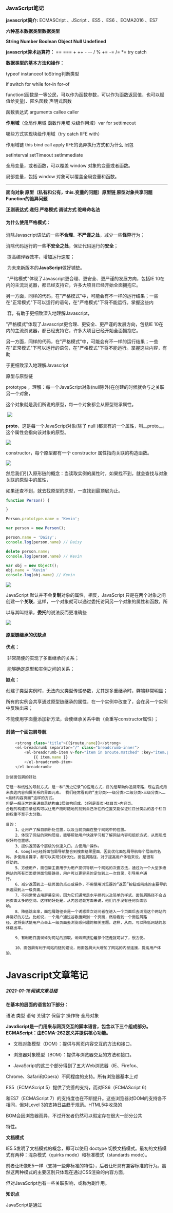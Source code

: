 ### JavaScript笔记

**javascript简介:**   ECMASCript 、JScript 、ES5 、ES6 、ECMA2016 、ES7

**六种基本数据类型数据类型**

**String   Number   Boolean   Object   Null   Undefined**

**javascript算术运算符：** ==   ===   +   ++   -   --   /   %   +=   -=   /=   *=   try catch

**数据类型的基本方法和操作：**

typeof   instanceof   toString判断类型

if   switch   for   while   for-in   for-of



function(函数是一等公民，可以作为函数参数，可以作为函数返回值，也可以赋值给变量)、匿名函数  声明式函数      

函数表达式  arguments  callee  caller

**作用域**（全局作用域  函数作用域  块级作用域）var   for  settimeout  

哪些方式实现块级作用域（try catch IIFE with）

作用域链  this   bind   call   apply   IIFE的诡异执行方式和为什么   闭包

setInterval   setTimeout   setImmediate



全局变量，或者函数，可以覆盖 window 对象的变量或者函数。

局部变量，包括 window 对象可以覆盖全局变量和函数。



------

**面向对象   原型（私有和公有，this.变量的问题）原型链   原型对象共享问题  Function的诡异问题**

**正则表达式  递归   严格模式   调试方式   驼峰命名法**



#### 	为什么使用严格模式：

​				消除Javascript语法的一些**不合理**、**不严谨之处**，减少一些**怪异**行为；

​				消除代码运行的一些**不安全之处**，保证代码运行的**安全**；

​				提高编译器效率，增加运行速度；

​				为未来新版本的**JavaScript**做好铺垫。

​				"严格模式"体现了Javascript更合理、更安全、更严谨的发展方向，包括IE 10在内的主流浏览器，都已经支持它，许多大项目已经开始全面拥抱它。

​				另一方面，同样的代码，在"严格模式"中，可能会有不一样的运行结果；一些在"正常模式"下可以运行的语句，在"严格模式"下将不能运行。掌握这些内

​				容，有助于更细致深入地理解Javascript，



"严格模式"体现了Javascript更合理、更安全、更严谨的发展方向，包括IE 10在内的主流浏览器，都已经支持它，许多大项目已经开始全面拥抱它。

另一方面，同样的代码，在"严格模式"中，可能会有不一样的运行结果；一些在"正常模式"下可以运行的语句，在"严格模式"下将不能运行。掌握这些内容，有助

于更细致深入地理解Javascript



原型与原型链

prototype ，理解：每一个JavaScript对象(null除外)在创建的时候就会与之关联另一个对象，

这个对象就是我们所说的原型，每一个对象都会从原型继承属性。

​	![](C:\Users\Moon\Desktop\原型\1490251-48851bf37a08259d.webp)

__proto__，这是每一个JavaScript对象(除了 null )都具有的一个属性，叫__proto__，这个属性会指向该对象的原型。

![](C:\Users\Moon\Desktop\原型\1490251-e7476a8697e97aab.webp)

constructor，每个原型都有一个 constructor 属性指向关联的构造函数。

![](C:\Users\Moon\Desktop\原型\1490251-0cac772635e8a128.webp)

然后我们引入原形链的概念：当读取实例的属性时，如果找不到，就会查找与对象关联的原型中的属性，

如果还查不到，就去找原型的原型，一直找到最顶层为止。

```javascript
function Person() {

}

Person.prototype.name = 'Kevin';

var person = new Person();

person.name = 'Daisy';
console.log(person.name) // Daisy

delete person.name;
console.log(person.name) // Kevin

var obj = new Object();
obj.name = 'Kevin'
console.log(obj.name) // Kevin
```

![](C:\Users\Moon\Desktop\原型\1490251-293b8fe01cf2ef5f.webp)

JavaScript 默认并不会**复制**对象的属性，相反，JavaScript 只是在两个对象之间创建一个**关联**，这样，一个对象就可以通过委托访问另一个对象的属性和函数，所

以与其叫继承，**委托**的说法反而更准确些

![](C:\Users\Moon\Desktop\原型\1490251-3089c135df71c956.webp)

#### 原型链继承的优缺点

**优点：**

​				非常简便的实现了多重继承的关系；

​				能够确定原型和实例之间的关系；

**缺点：**

​				创建子类型实例时，无法向父类型传递参数，尤其是多重继承时，弊端非常明显；

​				所有的实例会共享通过原型链继承的属性，在一个实例中改变了，会在另一个实例中反映出来；

​				不能使用字面量添加新方法，会使继承关系中断（会重写constructor属性）；



#### 封装一个面包屑导航

```js
	<strong class="title">{{$route.name}}</strong>
	<el-breadcrumb separator="/" class="breadcrumb-inner">
		<el-breadcrumb-item v-for="item in $route.matched" :key="item.path">
			{{ item.name }}
		</el-breadcrumb-item>
	</el-breadcrumb>
```

```
封装面包屑的好处

它是一种线性的导航方式，是一种“历史记录”的应用方式，目的是帮助你追溯来路，现在变成用来表达内容归属关系的界面元素。 我们经常看到的“主分类>一级分类>二级分类>三级分类>……>最终内容页面”这样的方式。
但是一般正常的来讲目录结构由3层结构组成。分别是首页>栏目页>内容页。
合理的构建目录结构可以让用户随时随地的找到自己所在的位置又能保证栏目分类后的各个栏目的权重不至于太分散。

目的：
 	1、让用户了解目前所处位置，以及当前页面在整个网站中的位置。
	2、体现了网站的架构层级，能够帮助用户快速学习和了解网站内容和组织方式，从而形成很好的位置感。
 	3、提供返回各个层级的快速入口，方便用户操作。
	4、Google已经将面包屑导航整合到搜索结果里面，因此优化面包屑导航每个层级的名称，多使用关键字，都可以实现SEO优化。面包屑路径，对于提高用户体验来说，是很有		帮助的。
 	5、方便用户，面包屑主要用于为用户提供导航一个网站的次要方法，通过为一个大型多级网站的所有页面提供面包屑路径，用户可以更容易的定位到上一次目录，引导用户通		行。
 	6、减少返回到上一级页面的点击或操作，不用使用浏览器的“返回”按钮或网站的主要导航来返回到上一级页面。
 	7、不用常常占用屏幕空间，因为它们通常是水平排列以及简单的样式，面包屑路径不会占用页面太多的空间。这样的好处是，从内容过载方面来说，他们几乎没有任何负面影		响。
	8、降低跳出率，面包屑路径会是一个诱惑首次访问者在进入一个页面后去浏览这个网站的非常好的方法。比如说，一个用户通过谷歌搜索到一个页面，然后看到一个面包屑路		径，这将会诱使用户点击上一级页面去浏览感兴趣的相关主题。这样，从而，可以降低网站的总体跳出率。

	9、有利用百度蜘蛛对网站的抓取，蜘蛛直接沿着那个链走就可以了，很方便。

 	10、面包屑有利于网站内链的建设，用面包屑大大增加了网站的内部连接，提高用户体验。

```



# Javascript文章笔记



##### 2021-01-18阅读文章总结



**在基本的层面的语言如下部分：**

语法  类型  语句  关键字  保留字  操作符  全局对象



**JavaScript是一门用来与网页交互的脚本语言，包含以下三个组成部分。ECMAScript：由ECMA-262定义并提供核心功能。**

- 文档对象模型（DOM）：提供与网页内容交互的方法和接口。

- 浏览器对象模型（BOM）：提供与浏览器交互的方法和接口。

- JavaScript的这三个部分得到了五大Web浏览器（IE、Firefox、

Chrome、Safari和Opera）不同程度的支持。所有浏览器基本上对

ES5（ECMAScript 5）提供了完善的支持，而对ES6（ECMAScript 6） 

和ES7（ECMAScript 7）的支持度也在不断提升。这些浏览器对DOM的支持各不相同，但对Level 3的支持日益趋于规范。HTML5中收录的

BOM会因浏览器而异，不过开发者仍然可以假定存在很大一部分公共

特性。



**文档模式**

IE5.5发明了文档模式的概念，即可以使用 doctype 切换文档模式。最初的文档模式有两种：混杂模式（quirks mode）和标准模式（standards mode）。

前者让IE像IE5一样（支持一些非标准的特性），后者让IE具有兼容标准的行为。虽然这两种模式的主要区别只体现在通过CSS渲染的内容方面，

但对JavaScript也有一些关联影响，或称为副作用。



**知识点**

JavaScript是通过<style>元素插入到HTML页面中的。这个

元素可用于把JavaScript代码嵌入到HTML页面中，跟其他标记混合在一起，也可用于引入保存在外部文件中的JavaScript。



**ECMAScript**的语法很大程度上借鉴了**C语言**和其他类C语言，如

Java和Perl。熟悉这些语言的开发者，应该很容易理解ECMAScript宽

松的语法



**严格模式**

ECMAScript 5增加了严格模式（strict mode）的概念。严格模式是

一种不同的JavaScript解析和执行模型，ECMAScript 3的一些不规范写

法在这种模式下会被处理，对于不安全的活动将抛出错误。要对整个

脚本启用严格模式，在脚本开头加上这一行：

```js
"use strict";
```

**关于变量的知识**

ECMAScript变量是松散类型的，意思是变量可以用于保存任何类

型的数据。每个变量只不过是一个用于保存任意值的命名占位符。**有3个关键字**可以声明变量： **var** 、 **const** 和**let** 。其中， var 在

ECMAScript的所有版本中都可以使用，而 const 和 let 只能在

ECMAScript 6及更晚的版本中使用。



**let 声明 **

let 跟 var 的作用差不多，但有着非常重要的区别。最明显的区别是， let 声明的范围是块作用域，而 var 声明的范围是函数作用域。



**在解析代码时，JavaScript引擎也会注意出现在块后面的 let 声**

**明，只不过在此之前不能以任何方式来引用未声明的变量。在**

**let 声明之前的执行瞬间被称为“暂时性死区”（temporal dead**

**zone），在此阶段引用任何后面才声明的变量都会抛出**



**const 声明** 

const 的行为与 let 基本相同，唯一一个重要的区别是用它声明变量时必须同时初始化变量，且尝试修改 const 声明的变量会导致运行时错误。

```js
const age = 26; 

age = 36; *// TypeError:* *给常量赋值*

*// const**也不允许重复声明*

const name = 'Matt'; 

const name = 'Nicholas'; *// SyntaxError* 

*// const**声明的作用域也是块*

const name = 'Matt'; 

if (true) { 

const name = 'Nicholas'; 

}

console.log(name); *// Matt* 
```

const 声明的限制只适用于它指向的变量的引用。换句话说，

如果 const 变量引用的是一个对象，那么修改这个对象内部的属性并不违反 const 的限制。



**var 关键字**

要定义变量，可以使用 var 操作符（注意 var 是一个关键字），后跟变量名;

------

**数据类型**

ECMAScript有6种简单数据类型（也称为原始类型）：**Undefined 、 Null 、 Boolean 、 Number 、 String 和 Symbol 。 Symbol （符号）**

是ECMAScript 6新增的。还有一种复杂数据类型叫 **Object （对象）**。 Object 是一种无序名值对的集

合。因为在ECMAScript中不能定义自己的数据类型，所有值都可以用上述**7**种数据类型之一来表示。只有7种数据类型似乎不足以表示全部

数据。但ECMAScript的数据类型很灵活，一种数据类型可以当作多种

数据类型来使用。



##### 2021-01-19阅读文章总结



**typeof 操作符**

因为ECMAScript的类型系统是松散的，所以需要一种手段来确定任意变量的数据类型。 typeof 操作符就是为此而生的。对一个值使用 typeof 操作符会返回下列字符串之一：

"undefined" 表示值未定义；

"boolean" 表示值为布尔值；

"string" 表示值为字符串；

"number" 表示值为数值；

"object" 表示值为对象（而不是函数）或 null ； 

"function" 表示值为函数；

"symbol" 表示值为符号。



**Undefined 类型 **

Undefined 类型只有一个值，就是特殊值 undefined 。当使用 var 或 let 声明了变量但没有初始化时，就相当于给变量赋予了 undefined 值

```js
let message; console.log(message == undefined); // truelet message; console.log(message == undefined); // true
在这个例子中，变量 message 在声明的时候并未初始化。而在
比较它和 undefined 的字面值时，两者是相等的。这个例子等同于
如下示例：
let message = undefined; console.log(message == undefined); // true
```



**Null 类型** 

Null 类型同样只有一个值，即特殊值 null 。逻辑上讲，null 值表示一个空对象指针，这也是给 typeof 传一个 null 会返回 "object" 的原因

```js
let car = null; console.log(typeof car); // "object"
在定义将来要保存对象值的变量时，建议使用 null 来初始化，
不要使用其他值。这样，只要检查这个变量的值是不是 null 就可以
知道这个变量是否在后来被重新赋予了一个对象的引用，比如：
if (car != null) { // car是一个对象的引用
} undefined 值是由 null 值派生而来的，因此ECMA-262将它
们定义为表面上相等，如下面的例子所示：
console.log(null == undefined); // true
```



**Boolean 类型 **

Boolean （布尔值）类型是ECMAScript中使用最频繁的类型之一，有两个字面值： true 和 false 。这两个布尔值不同于数值，

因此 true 不等于1， false 不等于0。

```js
let found = true; let lost = false;
注意，布尔值字面量 true 和 false 是区分大小写的，因此
True 和 False （及其他大小混写形式）是有效的标识符，但不是
布尔值。
虽然布尔值只有两个，但所有其他ECMAScript类型的值都有相应
布尔值的等价形式。要将一个其他类型的值转换为布尔值，可以调用
特定的 Boolean() 转型函数：
let message = "Hello world!"; let messageAsBoolean = Boolean(message);
```



**Number 类型**

ECMAScript中最有意思的数据类型或许就是 Number 了。Number 类型使用IEEE 754格式表示整数和浮点值（在某些语言中也

叫双精度值）。不同的数值类型相应地也有不同的数值字面量格式。整数也可以用八进制（以8为基数）或十六进制（以16为基数）字面量表示。对于八进制字面

量，第一个数字必须是零（0），然后是相应的八进制数字（数值0~7）。如果字面量中包含的数字超出了应有

的范围，就会忽略前缀的零，后面的数字序列会被当成十进制数



**String 类型 **

String （字符串）数据类型表示零或多个16位Unicode字符序列。字符串可以使用双引号（"）、单引号（'）或反引号（`）标示.

```js
let firstName = "John"; let lastName = 'Jacob'; let lastName = `Jingleheimerschmidt`
跟某些语言中使用不同的引号会改变对字符串的解释方式不同，
ECMAScript语法中表示字符串的引号没有区别。不过要注意的是，以
某种引号作为字符串开头，必须仍然以该种引号作为字符串结尾。比
如，下面的写法会导致语法错误：
let firstName = 'Nicholas"; // 语法错误：开头和结尾
的引号必须是同一种
```



![](C:\Users\Moon\Desktop\原型\1.png)

